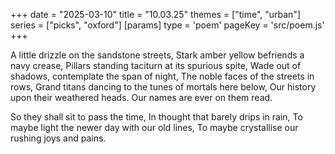 +++
date = "2025-03-10"
title = "10.03.25"
themes = ["time", "urban"]
series = ["picks", "oxford"]
[params]
  type = 'poem'
  pageKey = 'src/poem.js'
+++

A little drizzle on the sandstone streets,
Stark amber yellow befriends a navy crease,
Pillars standing taciturn at its spurious spite,
Wade out of shadows, contemplate the span of night,
The noble faces of the streets in rows,
Grand titans dancing to the tunes of mortals here below,
Our history upon their weathered heads.
Our names are ever on them read.

So they shall sit to pass the time,
In thought that barely drips in rain,
To maybe light the newer day with our old lines,
To maybe crystallise our rushing joys and pains.
